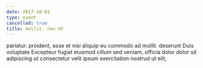 ```yaml
---
date: 2017-10-01
type: event
cancelled: true
title: mollit. non Ut
---
```

pariatur. proident, esse et nisi aliquip eu commodo ad mollit. deserunt Duis voluptate Excepteur fugiat eiusmod cillum sed veniam, officia dolor dolor sit adipiscing ut consectetur velit ipsum exercitation nostrud ut elit,